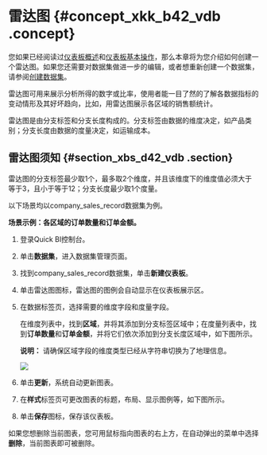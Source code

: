 # 雷达图 {#concept_xkk_b42_vdb .concept}

您如果已经阅读过[仪表板概述](intl.zh-CN/快速入门/报表制作/仪表板概述.md#)和[仪表板基本操作](intl.zh-CN/快速入门/报表制作/仪表板基本操作/仪表板基本操作.md#)，那么本章将为您介绍如何创建一个雷达图。如果您还需要对数据集做进一步的编辑，或者想重新创建一个数据集，请参阅[创建数据集](intl.zh-CN/快速入门/数据建模/管理数据集/创建数据集.md#)。

雷达图可用来展示分析所得的数字或比率，使用者能一目了然的了解各数据指标的变动情形及其好坏趋向，比如，用雷达图展示各区域的销售额统计。

雷达图是由分支标签和分支长度构成的。分支标签由数据的维度决定，如产品类别；分支长度由数据的度量决定，如运输成本。

## 雷达图须知 {#section_xbs_d42_vdb .section}

雷达图的分支标签最少取1个，最多取2个维度，并且该维度下的维度值必须大于等于3，且小于等于12；分支长度最少取1个度量。

以下场景均以company\_sales\_record数据集为例。

**场景示例：各区域的订单数量和订单金额。**

1.  登录Quick BI控制台。
2.  单击**数据集**，进入数据集管理页面。
3.  找到company\_sales\_record数据集，单击**新建仪表板**。
4.  单击雷达图图标，雷达图的图例会自动显示在仪表板展示区。
5.  在数据标签页，选择需要的维度字段和度量字段。

    在维度列表中，找到**区域**，并将其添加到分支标签区域中；在度量列表中，找到**订单数量**和**订单金额**，并将它们依次添加到分支长度区域中，如下图所示。

    **说明：** 请确保区域字段的维度类型已经从字符串切换为了地理信息。

    ![](http://static-aliyun-doc.oss-cn-hangzhou.aliyuncs.com/assets/img/9133/15332643291744_zh-CN.png)

6.  单击**更新**，系统自动更新图表。
7.  在**样式**标签页可更改图表的标题，布局、显示图例等，如下图所示。
8.  单击**保存**图标，保存该仪表板。

如果您想删除当前图表，您可用鼠标指向图表的右上方，在自动弹出的菜单中选择**删除**，当前图表即可被删除。

